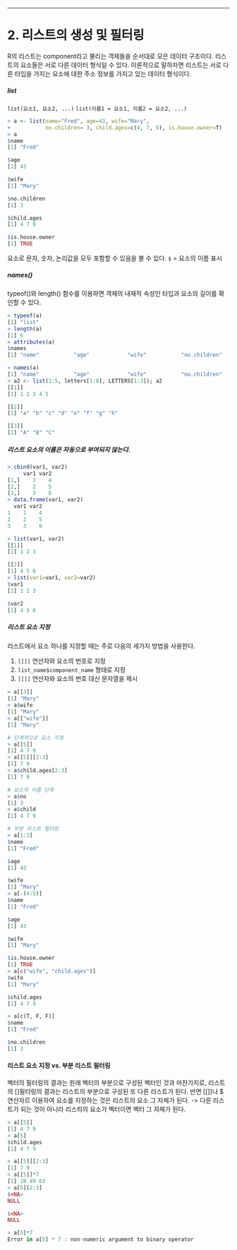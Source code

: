 ___
# 2. 리스트의 생성 및 필터링
R의 리스트는 component라고 불리는 객체들을 순서대로 모은 데이터 구조이다. 리스트의 요소들은 서로 다른 데이터 형식일 수 있다. 이론적으로 말하자면 리스트는 서로 다른 타입을 가지는 요소에 대한 주소 정보를 가지고 있는 데이터 형식이다.

##### list
`list(요소1, 요소2, ...)`
`list(이름1 = 요소1, 이름2 = 요소2, ...)`
``` r
> a <- list(name="Fred", age=43, wife="Mary",
+           no.children= 3, child.ages=c(4, 7, 9), is.house.owner=T)
> a
$name
[1] "Fred"

$age
[1] 43

$wife
[1] "Mary"

$no.children
[1] 3

$child.ages
[1] 4 7 9

$is.house.owner
[1] TRUE

```
요소로 문자, 숫자, 논리값을 모두 포함할 수 있음을 볼 수 있다. 
`$` = 요소의 이름 표시

##### names()
typeof()와 length() 함수를 이용하면 객체의 내재적 속성인 타입과 요소의 길이를 확인할 수 있다.
``` r
> typeof(a)
[1] "list"
> length(a)
[1] 6
> attributes(a)
$names
[1] "name"           "age"            "wife"           "no.children"    "child.ages"     "is.house.owner"

> names(a)
[1] "name"           "age"            "wife"           "no.children"    "child.ages"     "is.house.owner"
> a2 <- list(1:5, letters[1:8], LETTERS[1:3]); a2
[[1]]
[1] 1 2 3 4 5

[[2]]
[1] "a" "b" "c" "d" "e" "f" "g" "h"

[[3]]
[1] "A" "B" "C"
```

##### 리스트 요소의 이름은 자동으로 부여되지 않는다.
```r
> cbind(var1, var2)
     var1 var2
[1,]    1    4
[2,]    2    5
[3,]    3    6
> data.frame(var1, var2)
  var1 var2
1    1    4
2    2    5
3    3    6

> list(var1, var2)
[[1]]
[1] 1 2 3

[[2]]
[1] 4 5 6
> list(var1=var1, var2=var2)
$var1
[1] 1 2 3

$var2
[1] 4 5 6
```

##### 리스트 요소 지정
리스트에서 요소 하나를 지정할 때는 주로 다음의 세가지 방법을 사용한다.
1. `[[]]` 연산자와 요소의 번호로 지정
2. `list_name$component_name` 형태로 지정
3. `[[]]` 연산자와 요소의 번호 대신 문자열을 제시
``` r
> a[[3]]
[1] "Mary"
> a$wife
[1] "Mary"
> a[["wife"]]
[1] "Mary"

# 단계적으로 요소 지정
> a[[5]]
[1] 4 7 9
> a[[5]][2:3]
[1] 7 9
> a$child.ages[2:3]
[1] 7 9

# 요소의 이름 단축
> a$no
[1] 3
> a$child
[1] 4 7 9

# 부분 리스트 필터링
> a[1:3]
$name
[1] "Fred"

$age
[1] 43

$wife
[1] "Mary"
> a[-(4:5)]
$name
[1] "Fred"

$age
[1] 43

$wife
[1] "Mary"

$is.house.owner
[1] TRUE
> a[c("wife", "child.ages")]
$wife
[1] "Mary"

$child.ages
[1] 4 7 9

> a[c(T, F, F)]
$name
[1] "Fred"

$no.children
[1] 3

```

#### 리스트 요소 지정 vs. 부분 리스트 필터링
벡터의 필터링의 결과는 원래 벡터의 부분으로 구성된 벡터인 것과 마찬가지로, 리스트의 []필터링의 결과는 리스트의 부분으로 구성된 또 다른 리스트가 된다. 반면 [[]]나 $ 연산자르 이용하여 요소를 지정하는 것은 리스트의 요소 그 자체가 된다.
-> 다른 리스트가 되는 것이 아니라 리스틔의 요소가 벡터이면 벡터 그 자체가 된다.
```r
> a[[5]]
[1] 4 7 9
> a[5]
$child.ages
[1] 4 7 9

> a[[5]][2:3]
[1] 7 9
> a[[5]]*7
[1] 28 49 63
> a[5][2:3]
$<NA>
NULL

$<NA>
NULL

> a[5]*7
Error in a[5] * 7 : non-numeric argument to binary operator
```

